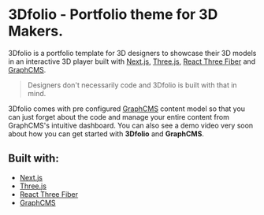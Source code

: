 # 3Dfolio - Portfolio theme for 3D Makers.

3Dfolio is a portfolio template for 3D designers to showcase their 3D models in an interactive 3D player built with [Next.js](https://nextjs.org/), [Three.js](https://threejs.org/), [React Three Fiber](https://github.com/pmndrs/react-three-fiber) and [GraphCMS](https://graphcms.com/).

> Designers don't necessarily code and 3Dfolio is built with that in mind.

3Dfolio comes with pre configured [GraphCMS](https://graphcms.com/) content model so that you can just forget about the code and manage your entire content from GraphCMS's intuitive dashboard. You can also see a demo video very soon about how you can get started with **3Dfolio** and **GraphCMS**. 

## Built with:
- [Next.js](https://nextjs.org/)
- [Three.js](https://threejs.org/)
- [React Three Fiber](https://github.com/pmndrs/react-three-fiber)
- [GraphCMS](https://graphcms.com/)



